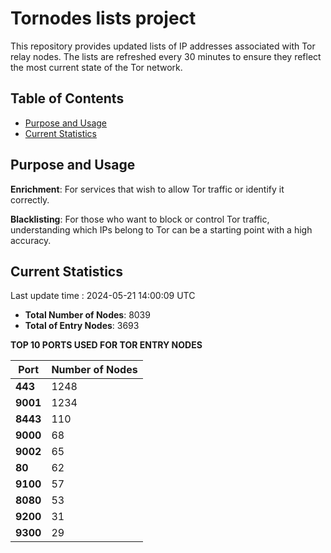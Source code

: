 # Tornodes lists project

This repository provides updated lists of IP addresses associated with Tor relay nodes. The lists are refreshed every 30 minutes to ensure they reflect the most current state of the Tor network.

## Table of Contents

- [Purpose and Usage](#purpose-and-usage)
- [Current Statistics](#current-statistics)


## Purpose and Usage

**Enrichment**: For services that wish to allow Tor traffic or identify it correctly.

**Blacklisting**: For those who want to block or control Tor traffic, understanding which IPs belong to Tor can be a starting point with a high accuracy.

## Current Statistics

Last update time : 2024-05-21 14:00:09 UTC

- **Total Number of Nodes**: 8039
- **Total of Entry Nodes**: 3693

**TOP 10 PORTS USED FOR TOR ENTRY NODES**

| **Port** | **Number of Nodes** |
|------|-----------------|
| **443**   | 1248  |
| **9001**   | 1234  |
| **8443**   | 110  |
| **9000**   | 68  |
| **9002**   | 65  |
| **80**   | 62  |
| **9100**   | 57  |
| **8080**   | 53  |
| **9200**   | 31  |
| **9300**   | 29  |

